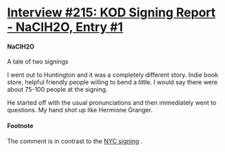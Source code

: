 # [Interview #215: KOD Signing Report - NaClH2O, Entry #1](https://www.theoryland.com/intvmain.php?i=215#1)

#### NaClH2O

A tale of two signings

I went out to Huntington and it was a completely different story. Indie book store, helpful friendly people willing to bend a little. I would say there were about 75-100 people at the signing.

He started off with the usual pronunciations and then immediately went to questions. My hand shot up like Hermione Granger.

#### Footnote

The comment is in contrast to the
[NYC signing](http://www.theoryland.com/intvmain.php?i=27)
.

